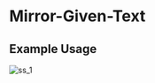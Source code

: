 # Mirror-Given-Text

## Example Usage

![ss_1](https://github.com/user-attachments/assets/dd07e486-d8d1-4975-aaf7-8b485bb6b504)
